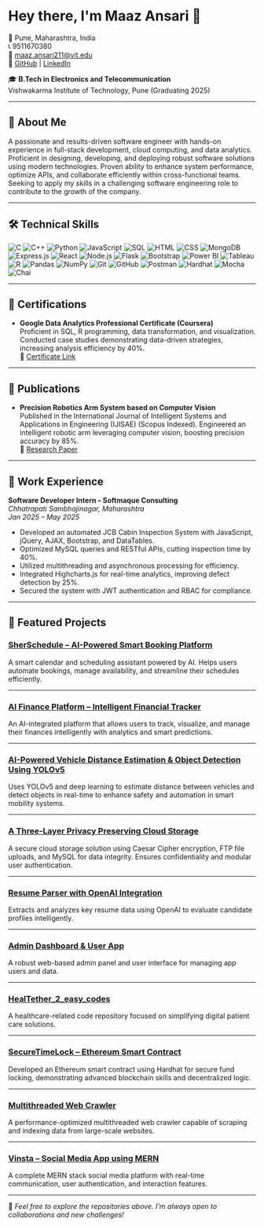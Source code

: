 # Hey there, I'm Maaz Ansari 👋

📍 Pune, Maharashtra, India  
📞 9511670380  
📧 maaz.ansari211@vit.edu  
🔗 [GitHub](https://github.com/AnsariTech-25667) | [LinkedIn](https://www.linkedin.com/in/maaz-ansari-06193a231)

🎓 **B.Tech in Electronics and Telecommunication**  
Vishwakarma Institute of Technology, Pune (Graduating 2025)

---

## 🚀 About Me

A passionate and results-driven software engineer with hands-on experience in full-stack development, cloud computing, and data analytics. Proficient in designing, developing, and deploying robust software solutions using modern technologies. Proven ability to enhance system performance, optimize APIs, and collaborate efficiently within cross-functional teams. Seeking to apply my skills in a challenging software engineering role to contribute to the growth of the company.

---

## 🛠️ Technical Skills

![C](https://img.shields.io/badge/-C-00599C?style=flat-square&logo=c)
![C++](https://img.shields.io/badge/-C++-00599C?style=flat-square&logo=c%2B%2B)
![Python](https://img.shields.io/badge/-Python-3776AB?style=flat-square&logo=python)
![JavaScript](https://img.shields.io/badge/-JavaScript-F7DF1E?style=flat-square&logo=javascript)
![SQL](https://img.shields.io/badge/-SQL-4479A1?style=flat-square&logo=postgresql)
![HTML](https://img.shields.io/badge/-HTML5-E34F26?style=flat-square&logo=html5)
![CSS](https://img.shields.io/badge/-CSS3-1572B6?style=flat-square&logo=css3)
![MongoDB](https://img.shields.io/badge/-MongoDB-47A248?style=flat-square&logo=mongodb)
![Express.js](https://img.shields.io/badge/-Express.js-000000?style=flat-square&logo=express)
![React](https://img.shields.io/badge/-React-61DAFB?style=flat-square&logo=react)
![Node.js](https://img.shields.io/badge/-Node.js-339933?style=flat-square&logo=node.js)
![Flask](https://img.shields.io/badge/-Flask-000000?style=flat-square&logo=flask)
![Bootstrap](https://img.shields.io/badge/-Bootstrap-563D7C?style=flat-square&logo=bootstrap)
![Power BI](https://img.shields.io/badge/-Power%20BI-F2C811?style=flat-square&logo=powerbi)
![Tableau](https://img.shields.io/badge/-Tableau-E97627?style=flat-square&logo=tableau)
![R](https://img.shields.io/badge/-R-276DC3?style=flat-square&logo=r)
![Pandas](https://img.shields.io/badge/-Pandas-150458?style=flat-square&logo=pandas)
![NumPy](https://img.shields.io/badge/-NumPy-013243?style=flat-square&logo=numpy)
![Git](https://img.shields.io/badge/-Git-F05032?style=flat-square&logo=git)
![GitHub](https://img.shields.io/badge/-GitHub-181717?style=flat-square&logo=github)
![Postman](https://img.shields.io/badge/-Postman-FF6C37?style=flat-square&logo=postman)
![Hardhat](https://img.shields.io/badge/-Hardhat-F7DF1E?style=flat-square&logo=ethereum)
![Mocha](https://img.shields.io/badge/-Mocha-8D6748?style=flat-square&logo=mocha)
![Chai](https://img.shields.io/badge/-Chai-A30701?style=flat-square&logo=chai)

---

## 📄 Certifications

- **Google Data Analytics Professional Certificate (Coursera)**  
  Proficient in SQL, R programming, data transformation, and visualization. Conducted case studies demonstrating data-driven strategies, increasing analysis efficiency by 40%.  
  📜 [Certificate Link](https://drive.google.com/file/d/1srkxphMm9UJ5NTRyB9HFvHkVBZzGHvSi/view)

---

## 📝 Publications

- **Precision Robotics Arm System based on Computer Vision**  
  Published in the International Journal of Intelligent Systems and Applications in Engineering (IJISAE) (Scopus Indexed). Engineered an intelligent robotic arm leveraging computer vision, boosting precision accuracy by 85%.  
  🔗 [Research Paper](https://ijisae.org/index.php/IJISAE/article/view/6136)

---

## 💼 Work Experience

**Software Developer Intern – Softmaque Consulting**  
*Chhatrapati Sambhajinagar, Maharashtra*  
*Jan 2025 – May 2025*

- Developed an automated JCB Cabin Inspection System with JavaScript, jQuery, AJAX, Bootstrap, and DataTables.
- Optimized MySQL queries and RESTful APIs, cutting inspection time by 40%.
- Utilized multithreading and asynchronous processing for efficiency.
- Integrated Highcharts.js for real-time analytics, improving defect detection by 25%.
- Secured the system with JWT authentication and RBAC for compliance.

---

## 🌟 Featured Projects

### [SherSchedule – AI-Powered Smart Booking Platform](https://github.com/AnsariTech-25667/SherSchedule-AI-Powered-Smart-Booking-Platform-)
A smart calendar and scheduling assistant powered by AI. Helps users automate bookings, manage availability, and streamline their schedules efficiently.

---

### [AI Finance Platform – Intelligent Financial Tracker](https://github.com/AnsariTech-25667/ai-finance-platform-main)
An AI-integrated platform that allows users to track, visualize, and manage their finances intelligently with analytics and smart predictions.

---

### [AI-Powered Vehicle Distance Estimation & Object Detection Using YOLOv5](https://github.com/AnsariTech-25667/AI-Powered-Vehicle-Distance-Estimation-Object-Detection-Using-YOLOv5-Deep-Learning)
Uses YOLOv5 and deep learning to estimate distance between vehicles and detect objects in real-time to enhance safety and automation in smart mobility systems.

---

### [A Three-Layer Privacy Preserving Cloud Storage](https://github.com/AnsariTech-25667/A-Three-Layer-Privacy-Preserving-Cloud-Storage)
A secure cloud storage solution using Caesar Cipher encryption, FTP file uploads, and MySQL for data integrity. Ensures confidentiality and modular user authentication.

---

### [Resume Parser with OpenAI Integration](https://github.com/AnsariTech-25667/resume-parser-project)
Extracts and analyzes key resume data using OpenAI to evaluate candidate profiles intelligently.

---

### [Admin Dashboard & User App](https://github.com/AnsariTech-25667/admin-dashboard-app)
A robust web-based admin panel and user interface for managing app users and data.

---

### [HealTether_2_easy_codes](https://github.com/AnsariTech-25667/HealTether_2_easy_codes)
A healthcare-related code repository focused on simplifying digital patient care solutions.

---

### [SecureTimeLock – Ethereum Smart Contract](https://github.com/AnsariTech-25667/SecureTimeLock-Ethereum-Smart-Contract)
Developed an Ethereum smart contract using Hardhat for secure fund locking, demonstrating advanced blockchain skills and decentralized logic.

---

### [Multithreaded Web Crawler](https://github.com/AnsariTech-25667/Multithreaded-Web-Crawler)
A performance-optimized multithreaded web crawler capable of scraping and indexing data from large-scale websites.

---

### [Vinsta – Social Media App using MERN](https://github.com/AnsariTech-25667/Vinsta--Social-media-app-using-MERN)
A complete MERN stack social media platform with real-time communication, user authentication, and interaction features.

---

📌 *Feel free to explore the repositories above. I'm always open to collaborations and new challenges!*
